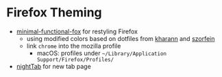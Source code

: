 # Firefox Theming

- [minimal-functional-fox](https://github.com/mut-ex/minimal-functional-fox) for restyling Firefox
    - using modified colors based on dotfiles from [kharann](https://github.com/kharann/dotfiles/tree/master/firefox) and [szorfein](https://github.com/szorfein/dotfiles)
    - link `chrome` into the mozilla profile
        - macOS: profiles under `~/Library/Application Support/Firefox/Profiles/`
- [nightTab](https://github.com/zombieFox/nightTab) for new tab page
